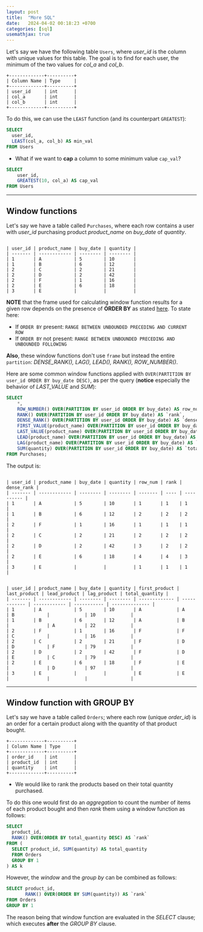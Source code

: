```yaml
---
layout: post
title:  "More SQL"
date:   2024-04-02 00:18:23 +0700
categories: [sql]
usemathjax: true
---
```


Let's say we have the following table `Users`, where *user_id* is the column with unique values for this table. 
The goal is to find for each user, the minimum of the two values for *col_a* and *col_b*.
```
+-------------+----------+
| Column Name | Type     |
+-------------+----------+
| user_id     | int      |
| col_a       | int      |
| col_b       | int      |
+-------------+----------+
```
To do this, we can use the `LEAST` function (and its counterpart `GREATEST`):
```sql
SELECT
  user_id,
  LEAST(col_a, col_b) AS min_val
FROM Users
```

- What if we want to **cap** a column to some minimum value `cap_val`?

```sql
SELECT
    user_id,
    GREATEST(10, col_a) AS cap_val
FROM Users
```

---

Window functions
------------

Let's say we have a table called `Purchases`, where each row contains a user with *user_id* purchasing product *product_name* on *buy_date* of *quantity*.

```

| user_id | product_name | buy_date | quantity |
| ------- | ------------ | -------- | -------- |
| 1       | A            | 5        | 10       |
| 1       | B            | 6        | 12       |
| 2       | C            | 2        | 21       |
| 2       | D            | 2        | 42       |
| 2       | F            | 1        | 16       |
| 2       | E            | 6        | 18       |
| 3       | E            |          |          |

```

**NOTE** that the frame used for calculating window function results for a given row depends on the presence of **ORDER BY** as stated [here](https://dev.mysql.com/doc/refman/8.3/en/window-functions-frames.html). 
To state here:
- If `ORDER BY` present: `RANGE BETWEEN UNBOUNDED PRECEDING AND CURRENT ROW`
- If `ORDER BY` not present: `RANGE BETWEEN UNBOUNDED PRECEDING AND UNBOUNDED FOLLOWING`

**Also**, these window functions don't use `frame` but instead the entire `partition`: *DENSE_RANK(), LAG(), LEAD(), RANK(), ROW_NUMBER()*.

Here are some common window functions applied with `OVER(PARTITION BY user_id ORDER BY buy_date DESC)`, as per the query (**notice** especially the behavior of *LAST_VALUE* and *SUM*):
```sql
SELECT 
	*,
    ROW_NUMBER() OVER(PARTITION BY user_id ORDER BY buy_date) AS row_num, 
    RANK() OVER(PARTITION BY user_id ORDER BY buy_date) AS `rank`, 
    DENSE_RANK() OVER(PARTITION BY user_id ORDER BY buy_date) AS `dense_rank`,
    FIRST_VALUE(product_name) OVER(PARTITION BY user_id ORDER BY buy_date) AS `first_product`,
    LAST_VALUE(product_name) OVER(PARTITION BY user_id ORDER BY buy_date) AS `last_product`,
    LEAD(product_name) OVER(PARTITION BY user_id ORDER BY buy_date) AS `lead_product`,
    LAG(product_name) OVER(PARTITION BY user_id ORDER BY buy_date) AS `lag_product`,
    SUM(quantity) OVER(PARTITION BY user_id ORDER BY buy_date) AS `total_quantity`
FROM Purchases;
```

The output is:

```

| user_id | product_name | buy_date | quantity | row_num | rank | dense_rank |
| ------- | ------------ | -------- | -------- | ------- | ---- | ---------- |
| 1       | A            | 5        | 10       | 1       | 1    | 1          |
| 1       | B            | 6        | 12       | 2       | 2    | 2          |
| 2       | F            | 1        | 16       | 1       | 1    | 1          |
| 2       | C            | 2        | 21       | 2       | 2    | 2          |
| 2       | D            | 2        | 42       | 3       | 2    | 2          |
| 2       | E            | 6        | 18       | 4       | 4    | 3          |
| 3       | E            |          |          | 1       | 1    | 1          |


```

```
| user_id | product_name | buy_date | quantity | first_product | last_product | lead_product | lag_product | total_quantity |
| ------- | ------------ | -------- | -------- | ------------- | ------------ | ------------ | ----------- | -------------- |
| 1       | A            | 5        | 10       | A             | A            | B            |             | 10             |
| 1       | B            | 6        | 12       | A             | B            |              | A           | 22             |
| 2       | F            | 1        | 16       | F             | F            | C            |             | 16             |
| 2       | C            | 2        | 21       | F             | D            | D            | F           | 79             |
| 2       | D            | 2        | 42       | F             | D            | E            | C           | 79             |
| 2       | E            | 6        | 18       | F             | E            |              | D           | 97             |
| 3       | E            |          |          | E             | E            |              |             |                |

```

---

Window function with GROUP BY
---------------

Let's say we have a table called `Orders`; where each row (unique *order_id*) is an order for a certain product along with the quantity of that product bought. 
```
+-------------+----------+
| Column Name | Type     |
+-------------+----------+
| order_id    | int      |
| product_id  | int      |
| quantity    | int      |
+-------------+----------+
```

- We would like to rank the products based on their total quantity purchased. 

To do this one would first do an *aggregation* to count the number of items of each product bought and then *rank* them using a window function as follows:

```sql
SELECT
  product_id,
  RANK() OVER(ORDER BY total_quantity DESC) AS `rank`
FROM (
  SELECT product_id, SUM(quantity) AS total_quantity
  FROM Orders
  GROUP BY 1
) AS k
```

However, the *window* and the *group by* can be combined as follows:
```sql
SELECT product_id,
       RANK() OVER(ORDER BY SUM(quantity)) AS `rank`
FROM Orders
GROUP BY 1
```

The reason being that window function are evaluated in the *SELECT* clause; which executes **after** the *GROUP BY* clause.
